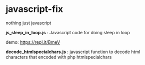 # javascript-fix

nothing just javascript

**js_sleep_in_loop.js** :  Javascript code for doing sleep in loop

demo: https://repl.it/BmeV

**decode_htmlspecialchars.js** : javascript function to decode html characters that encoded with php htmlspecialchars
